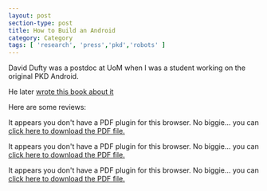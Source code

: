 ```yaml
---
layout: post
section-type: post
title: How to Build an Android
category: Category
tags: [ 'research', 'press','pkd','robots' ]
---
```

David Dufty was a postdoc at UoM when I was a student working on the original PKD Android.

He later [wrote this book about it](https://www.amazon.com/How-Build-Android-Robotic-Resurrection/dp/0805095519)

Here are some reviews:

<object data="https://blogs.memphis.edu/aolney/files/2019/10/slate_pkd_6_7_12.pdf" type="application/pdf" width="100%" height="600px">
 
  <p>It appears you don't have a PDF plugin for this browser.
  No biggie... you can <a href="https://blogs.memphis.edu/aolney/files/2019/10/slate_pkd_6_7_12.pdf">click here to
  download the PDF file.</a></p>
  
</object>

<object data="https://blogs.memphis.edu/aolney/files/2019/10/seattlepi_pkd_6_7_12.pdf" type="application/pdf" width="100%" height="600px">
 
  <p>It appears you don't have a PDF plugin for this browser.
  No biggie... you can <a href="https://blogs.memphis.edu/aolney/files/2019/10/seattlepi_pkd_6_7_12.pdf">click here to
  download the PDF file.</a></p>
  
</object>

<object data="https://blogs.memphis.edu/aolney/files/2019/10/nyt_dufty_pkd.pdf" type="application/pdf" width="100%" height="600px">
 
  <p>It appears you don't have a PDF plugin for this browser.
  No biggie... you can <a href="https://blogs.memphis.edu/aolney/files/2019/10/nyt_dufty_pkd.pdf">click here to
  download the PDF file.</a></p>
  
</object>
